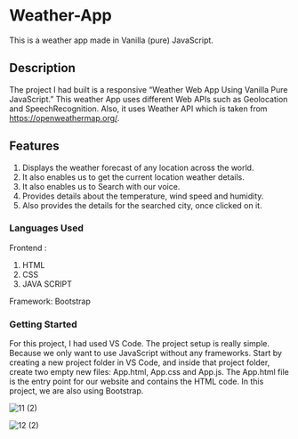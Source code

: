 # Weather-App
This is a weather app made in Vanilla (pure) JavaScript.
## Description
The project I had  built is a responsive “Weather Web App Using Vanilla Pure JavaScript.” This weather App uses different Web APIs such as Geolocation and SpeechRecognition. Also, it uses Weather API which is taken from  https://openweathermap.org/.

## Features
1) Displays the weather forecast of any location across the world.
2) It also enables us to get the current location weather details.
3) It also enables us to Search with our voice.
4) Provides details about the temperature, wind speed and humidity.
5) Also provides the details for the searched city, once clicked on it.

### Languages Used

Frontend :

1) HTML
2) CSS
3) JAVA SCRIPT

Framework: Bootstrap

### Getting Started
For this project, I had used  VS Code.
The project setup is really simple. Because we only want to use JavaScript without any frameworks. Start by creating a new project folder in VS Code, and inside that project folder, create two empty new files: App.html, App.css and App.js. The App.html file is the entry point for our website and contains the HTML code. In this project, we are also using Bootstrap.

![11 (2)](https://user-images.githubusercontent.com/76156666/130020845-62e757a0-e540-4acf-a28f-aa3e3e1c6b4b.png)


![12 (2)](https://user-images.githubusercontent.com/76156666/130020589-f569d200-e400-46b9-990b-8f44442e4830.png)



